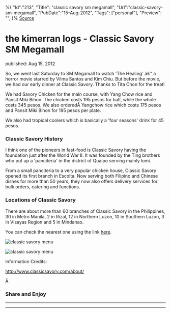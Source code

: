 ﻿%{
    "Id":"213",
    "Title": "classic savory sm megamall",
    "Url":"classic-savory-sm-megamall",
    "PubDate":"15-Aug-2012",
    "Tags": ["personal"],
    "Preview": "",
}%
[Source](http://markhughneri.com/blog/426/classic-savory-sm-megamall/ "Permalink to the kimerran logs - Classic Savory SM Megamall")

# the kimerran logs - Classic Savory SM Megamall

published: Aug 15, 2012

So, we went last Saturday to SM Megamall to watch 'The Healing' â€“ a horror movie starred by Vilma Santos and Kim Chiu. But before the movie, we had our early dinner at Classic Savory. Thanks to Tita Chon for the treat!

We had Savory Chicken for the main course, with Yang Chow rice and Pansit Miki Bihon. The chicken costs 195 pesos for half, while the whole costs 345 pesos. We also orderedÂ Yangchow rice which costs 175 pesos and Pansit Miki Bihon for 195 pesos per plate.

We also had tropical coolers which is basically a 'four seasons' drink for 45 pesos.

### Classic Savory History

I think one of the pioneers in fast-food is Classic Savory having the foundation just after the World War II. It was founded by the Ting brothers who put up a 'panciteria' in the district of Quaipo serving mainly lomi.

From a small panciteria to a very popular chicken house, Classic Savory opened its first branch in Escolta. Now serving both Filipino and Chinese dishes for more than 50 years, they now also offers delivery services for bulk orders, catering and functions.

### Locations of Classic Savory

There are about more than 60 branches of Classic Savory in the Philippines, 30 in Metro Manila, 2 in Rizal, 12 in Northern Luzon, 10 in Southern Luzon, 3 in Visayas Region and 5 in Mindanao.

You can check the nearest one using the link [here][1].

![classic savory menu][2]

![classic savory menu][3]

Information Credits:

http://www.classicsavory.com/about/

Â 

### Share and Enjoy

* * *

* * *

[1]: http://www.classicsavory.com/locations/
[2]: http://markhughneri.com/blog/assets/loading.gif "classic savory menu"
[3]: http://www.sisigbytes.com/food/wp-content/uploads/sites/2/2012/08/classic-savory-menu.jpg "classic savory menu"
